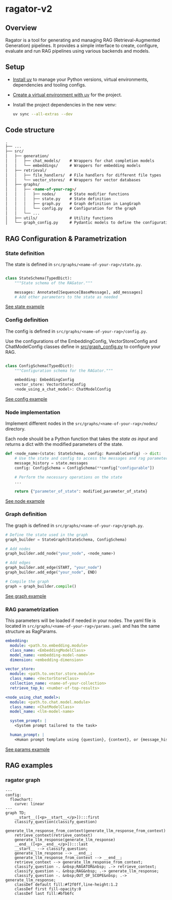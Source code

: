 # ragator-v2

## Overview

Ragator is a tool for generating and managing RAG (Retrieval-Augmented Generation) pipelines. It provides a simple interface to create, configure, evaluate and run RAG pipelines using various backends and models.

## Setup

- [Install uv](https://docs.astral.sh/uv/getting-started/installation/) to manage your Python versions, virtual environments, dependencies and tooling configs.

- [Create a virtual environment with uv](https://docs.astral.sh/uv/pip/environments/#creating-a-virtual-environment) for the project.

- Install the project dependencies in the new venv:

    ```bash
    uv sync	--all-extras --dev
    ```

## Code structure

```markdown
.
├── ...
├── src/
│   ├── generation/
│   │   ├── chat_models/    # Wrappers for chat completion models
│   │   └── embeddings/     # Wrappers for embedding models
│   ├── retrieval/
│   │   ├── file_handlers/  # File handlers for different file types
│   │   └── vector_stores/  # Wrappers for vector databases
│   ├── graphs/
│   │   ├── <name-of-your-rag>/
│   │   │   ├── nodes/      # State modifier functions
│   │   │   ├── state.py    # State definition
│   │   │   ├── graph.py    # Graph definition in LangGraph
│   │   │   └── config.py   # Configuration for the graph
│   │   └── ...
│   ├── utils/              # Utility functions
│   └── graph_config.py     # Pydantic models to define the configuration of the graphs
```

## RAG Configuration & Parametrization

### State definition
The state is defined in `src/graphs/<name-of-your-rag>/state.py`.

```python

class StateSchema(TypedDict):
    """State schema of the RAGator."""

    messages: Annotated[Sequence[BaseMessage], add_messages]
    # Add other parameters to the state as needed
```
[See state example](src/graphs/ragator/state.py)

### Config definition
The config is defined in `src/graphs/<name-of-your-rag>/config.py`.

Use the configurations of the EmbeddingConfig, VectorStoreConfig and ChatModelConfig classes define in [src/graph_config.py](src/graph_config.py) to configure your RAG.

```python

class ConfigSchema(TypedDict):
    """Configuration schema for the RAGator."""

    embedding: EmbeddingConfig
    vector_store: VectorStoreConfig
    <node_using_a_chat_model>: ChatModelConfig
```
[See config example](src/graphs/ragator/config.py)

### Node implementation

Implement different nodes in the `src/graphs/<name-of-your-rag>/nodes/` directory.

Each node should be a Python function that takes the *state as input* and returns a dict with the modified parameters of the state.

```python
def <node_name>(state: StateSchema, config: RunnableConfig) -> dict:
    # Use the state and config to access the messages and rag parameters
    message_history = state.messages
    config: ConfigSchema = ConfigSchema(**config["configurable"])

    # Perform the necessary operations on the state
    ...

    return {"parameter_of_state": modified_parameter_of_state}
```
[See node example](src/graphs/ragator/nodes/classify_question.py)

### Graph definition
The graph is defined in `src/graphs/<name-of-your-rag>/graph.py`.

```python
# Define the state used in the graph
graph_builder = StateGraph(StateSchema, ConfigSchema)

# Add nodes
graph_builder.add_node("your_node", <node_name>)

# Add edges
graph_builder.add_edge(START, "your_node")
graph_builder.add_edge("your_node", END)

# Compile the graph
graph = graph_builder.compile()
```
[See graph example](src/graphs/ragator/graph.py)

### RAG parametrization

This parameters will be loaded if needed in your nodes.
The yaml file is located in `src/graphs/<name-of-your-rag>/params.yaml` and has the same structure as RagParams.

```yaml
embedding:
  module: <path.to.embedding.module>
  class_name: <EmbeddingModelClass>
  model_name: <embedding-model-name>
  dimension: <embedding-dimension>

vector_store:
  module: <path.to.vector.store.module>
  class_name: <VectorStoreClass>
  collection_name: <name-of-your-collection>
  retrieve_top_k: <number-of-top-results>

<node_using_chat_model>:
  module: <path.to.chat.model.module>
  class_name: <ChatModelClass>
  model_name: <llm-model-name>

  system_prompt: |
    <System prompt tailored to the task>

  human_prompt: |
    <Human prompt template using {question}, {context}, or {message_history}>

```
[See params example](data/configs/ragator.yaml)

## RAG examples

### ragator graph

<!-- RAGATOR_DIAGRAM_START -->
```mermaid
---
config:
  flowchart:
    curve: linear
---
graph TD;
	__start__([<p>__start__</p>]):::first
	classify_question(classify_question)
	generate_llm_response_from_context(generate_llm_response_from_context)
	retrieve_context(retrieve_context)
	generate_llm_response(generate_llm_response)
	__end__([<p>__end__</p>]):::last
	__start__ --> classify_question;
	generate_llm_response --> __end__;
	generate_llm_response_from_context --> __end__;
	retrieve_context --> generate_llm_response_from_context;
	classify_question -. &nbsp;RAGATOR&nbsp; .-> retrieve_context;
	classify_question -. &nbsp;RAG&nbsp; .-> generate_llm_response;
	classify_question -. &nbsp;OUT_OF_SCOPE&nbsp; .-> generate_llm_response;
	classDef default fill:#f2f0ff,line-height:1.2
	classDef first fill-opacity:0
	classDef last fill:#bfb6fc

```
<!-- RAGATOR_DIAGRAM_END -->
